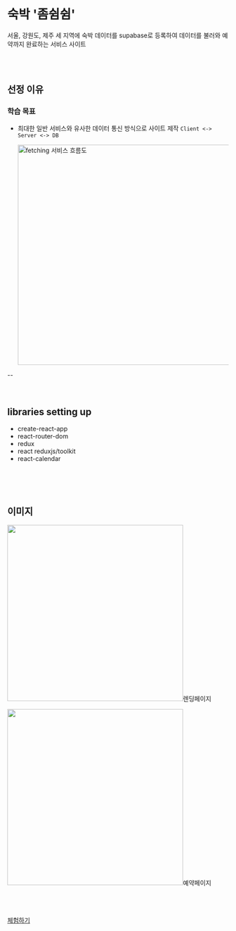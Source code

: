 # 숙박 '좀쉼쉼'
서울, 강원도, 제주 세 지역에 숙박 데이터를 supabase로 등록하여 데이터를 불러와 예약까지 완료하는 서비스 사이트


<br/>
<br/>

## 선정 이유

### 학습 목표
- 최대한 일반 서비스와 유사한 데이터 통신 방식으로 사이트 제작 ```Client <-> Server <-> DB ```

  <img src="https://github.com/Sooparkle/Library/assets/105525761/74612ce9-e284-4892-a689-01116386180b" alt="fetching 서비스 흐름도" width="500" height="auto" />



-- 
<br/><br/><br/>


## libraries setting up
 - create-react-app
 - react-router-dom
 - redux
 - react reduxjs/toolkit
 - react-calendar

<br/>
<br/>
<br/>

## 이미지


<img src="https://github.com/Sooparkle/AccommodationForFETCH/assets/105525761/4ee0ca58-9734-4b0b-b0ef-cb681cf3d5bb" width="400" height="auto">렌딩페이지</img>
<br/>

<img src="https://github.com/Sooparkle/AccommodationForFETCH/assets/105525761/89610eda-d85a-406d-9371-67f232c62f7a" width="400" height="auto">예약페이지</img>

<br/>
<br/>
<br/>
<a href="https://project3-accom.pages.dev/" alt="좀쉼쉼 사이트" target="_blank" >체험하기</a>


